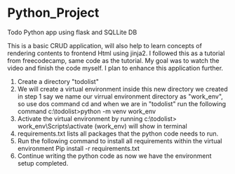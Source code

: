 # Python_Project

Todo Python app using flask and SQLLite DB

This is a basic CRUD application, will also help to learn concepts of rendering contents to 
frontend Html using jinja2. I followed this as a tutorial from freecodecamp, same code as the tutorial. 
My goal was to watch the video and finish the code myself. I plan to enhance this application further. 

1. Create a directory "todolist"
2. We will create a virtual environment inside this new directory we created in step 1
say we name our virrual environment directory as "work_env", so use dos command cd and 
when we are in "todolist" run the following command
c:\todolist>python -m venv work_env
3. Activate the virtual environment by running 
c:\todolist> work_env\Scripts\activate
(work_env) will show in terminal
4. requirements.txt lists all packages that the python code needs to run.
5. Run the following command to install all requirements within the virtual environment
Pip install -r requirements.txt
6. Continue writing the python code as now we have the environment setup completed.
